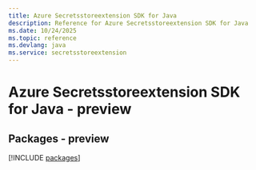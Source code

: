 ```yaml
---
title: Azure Secretsstoreextension SDK for Java
description: Reference for Azure Secretsstoreextension SDK for Java
ms.date: 10/24/2025
ms.topic: reference
ms.devlang: java
ms.service: secretsstoreextension
---
```

# Azure Secretsstoreextension SDK for Java - preview
## Packages - preview
[!INCLUDE [packages](secretsstoreextension-index.md)]